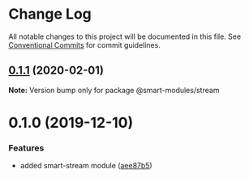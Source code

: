 # Change Log

All notable changes to this project will be documented in this file.
See [Conventional Commits](https://conventionalcommits.org) for commit guidelines.

## [0.1.1](https://github.com/smart-modules/smart-modules/compare/@smart-modules/stream@0.1.0...@smart-modules/stream@0.1.1) (2020-02-01)

**Note:** Version bump only for package @smart-modules/stream





# 0.1.0 (2019-12-10)


### Features

* added smart-stream module ([aee87b5](https://github.com/smart-modules/smart-modules/commit/aee87b52358533009a5320d479a904e0e837e2c5))
